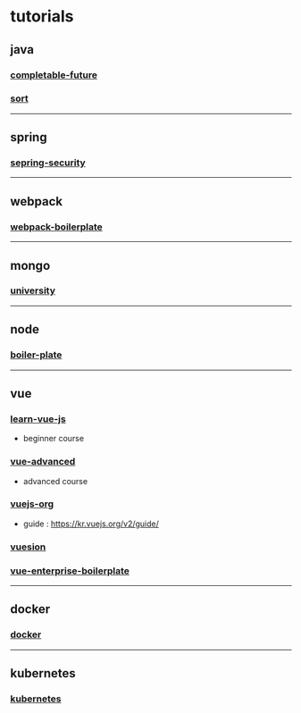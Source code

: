 # tutorials

## java
### [completable-future](java/completable-future)
### [sort](java/sort)
-----
## spring
### [sepring-security](spring/spring-security)
-----
## webpack
### [webpack-boilerplate](webpack/webpack-boilerplate)
-----
## mongo
### [university](mongo/university)
-----
## node
### [boiler-plate](node/boiler-plate)
-----
## vue
### [learn-vue-js](vue/learn-vue-js)
- beginner course
### [vue-advanced](vue/vue-advanced)
- advanced course
### [vuejs-org](vue/vuejs-org)
- guide : https://kr.vuejs.org/v2/guide/
### [vuesion](vue/vuesion)
### [vue-enterprise-boilerplate](vue/vue-enterprise-boilerplate)
-----
## docker
### [docker](docker)
-----
## kubernetes
### [kubernetes](kubernetes)